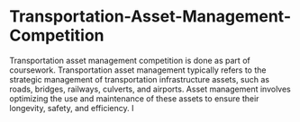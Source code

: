 # Transportation-Asset-Management-Competition
Transportation asset management competition is done as part of coursework. Transportation asset management typically refers to the strategic management of transportation infrastructure assets, such as roads, bridges, railways, culverts, and airports. Asset management involves optimizing the use and maintenance of these assets to ensure their longevity, safety, and efficiency. I
